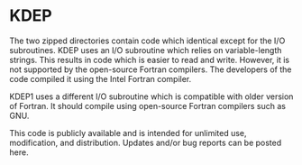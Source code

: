 # KDEP

The two zipped directories contain code which identical except for the I/O subroutines. KDEP uses an I/O subroutine which relies on variable-length strings. This results in code which is easier to read and write. However, it is not supported by the open-source Fortran compilers. The developers of the code compiled it using the Intel Fortran compiler.

KDEP1 uses a different I/O subroutine which is compatible with older version of Fortran. It should compile using open-source Fortran compilers such as GNU.

This code is publicly available and is intended for unlimited use, modification, and distribution. Updates and/or bug reports can be posted here.
